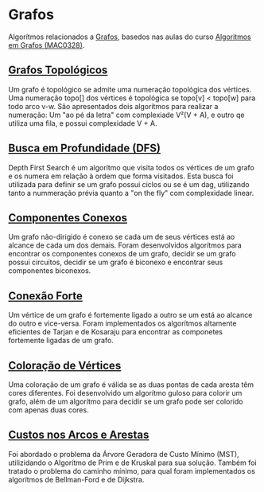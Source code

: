 # Grafos

Algorítmos relacionados a [Grafos](https://pt.wikipedia.org/wiki/Teoria_dos_grafos), basedos nas aulas do curso [Algoritmos em Grafos (MAC0328)](https://www.ime.usp.br/~pf/algoritmos_para_grafos/).

## [Grafos Topológicos](https://www.ime.usp.br/~pf/algoritmos_para_grafos/aulas/topo-graphs.html)

Um grafo é topológico se admite uma numeração topológica dos vértices. Uma numeração topo[] dos vértices é topológica se topo[v] < topo[w] para todo arco v-w. São apresentados dois algorítmos para realizar a numeração: Um "ao pé da letra" com complexiade V²(V + A), e outro qe utiliza uma fila, e possui complexidade V + A.

## [Busca em Profundidade (DFS)](https://www.ime.usp.br/~pf/algoritmos_para_grafos/aulas/dfs.html)

Depth First Search é um algorítmo que visita todos os vértices de um grafo e os numera em relação à ordem que forma visitados. Esta busca foi utilizada para definir se um grafo possui ciclos ou se é um dag, utilizando tanto a nummeração prévia quanto a "on the fly" com complexidade linear.

## [Componentes Conexos](https://www.ime.usp.br/~pf/algoritmos_para_grafos/aulas/components.html)

Um grafo não-dirigido é conexo se cada um de seus vértices está ao alcance de cada um dos demais. Foram desenvolvidos algorítmos para encontrar os componentes conexos de um grafo, decidir se um grafo possui circuitos, decidir se um grafo é biconexo e encontrar seus componentes biconexos.

## [Conexão Forte](https://www.ime.usp.br/~pf/algoritmos_para_grafos/aulas/strong-graphs.html)

Um vértice de um grafo é fortemente ligado a outro se um está ao alcance do outro e vice-versa. Foram implementados os algorítmos altamente eficientes de Tarjan e de Kosaraju para encontrar as componetes fortemente ligadas de um grafo.

## [Coloração de Vértices](https://www.ime.usp.br/~pf/algoritmos_para_grafos/aulas/vertex-coloring.html)

Uma coloração de um grafo é válida se as duas pontas de cada aresta têm cores diferentes. Foi desenvolvido um algorítmo guloso para colorir um grafo, além de um algorítmo para decidir se um grafo pode ser colorido com apenas duas cores.

## [Custos nos Arcos e Arestas](https://www.ime.usp.br/~pf/algoritmos_para_grafos/aulas/weightedgraphs.html)

Foi abordado o problema da Árvore Geradora de Custo Mínimo (MST), utilizidando o Algorítmo de Prim e de Kruskal para sua solução. Também foi tratado o problema do caminho mínimo, para qual foram implementados os algorítmos de Bellman-Ford e de Dijkstra.
